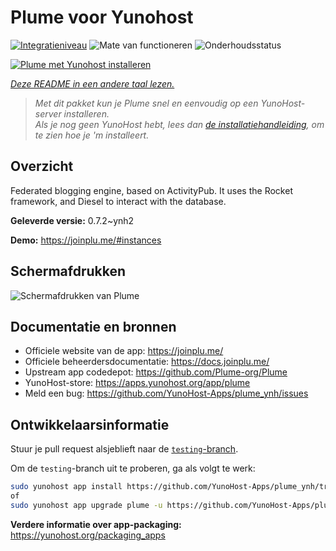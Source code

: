 <!--
NB: Deze README is automatisch gegenereerd door <https://github.com/YunoHost/apps/tree/master/tools/readme_generator>
Hij mag NIET handmatig aangepast worden.
-->

# Plume voor Yunohost

[![Integratieniveau](https://dash.yunohost.org/integration/plume.svg)](https://ci-apps.yunohost.org/ci/apps/plume/) ![Mate van functioneren](https://ci-apps.yunohost.org/ci/badges/plume.status.svg) ![Onderhoudsstatus](https://ci-apps.yunohost.org/ci/badges/plume.maintain.svg)

[![Plume met Yunohost installeren](https://install-app.yunohost.org/install-with-yunohost.svg)](https://install-app.yunohost.org/?app=plume)

*[Deze README in een andere taal lezen.](./ALL_README.md)*

> *Met dit pakket kun je Plume snel en eenvoudig op een YunoHost-server installeren.*  
> *Als je nog geen YunoHost hebt, lees dan [de installatiehandleiding](https://yunohost.org/install), om te zien hoe je 'm installeert.*

## Overzicht

Federated blogging engine, based on ActivityPub. It uses the Rocket framework, and Diesel to interact with the database.


**Geleverde versie:** 0.7.2~ynh2

**Demo:** <https://joinplu.me/#instances>

## Schermafdrukken

![Schermafdrukken van Plume](./doc/screenshots/screenshot.png)

## Documentatie en bronnen

- Officiele website van de app: <https://joinplu.me/>
- Officiele beheerdersdocumentatie: <https://docs.joinplu.me/>
- Upstream app codedepot: <https://github.com/Plume-org/Plume>
- YunoHost-store: <https://apps.yunohost.org/app/plume>
- Meld een bug: <https://github.com/YunoHost-Apps/plume_ynh/issues>

## Ontwikkelaarsinformatie

Stuur je pull request alsjeblieft naar de [`testing`-branch](https://github.com/YunoHost-Apps/plume_ynh/tree/testing).

Om de `testing`-branch uit te proberen, ga als volgt te werk:

```bash
sudo yunohost app install https://github.com/YunoHost-Apps/plume_ynh/tree/testing --debug
of
sudo yunohost app upgrade plume -u https://github.com/YunoHost-Apps/plume_ynh/tree/testing --debug
```

**Verdere informatie over app-packaging:** <https://yunohost.org/packaging_apps>
